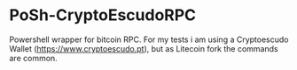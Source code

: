 # PoSh-CryptoEscudoRPC

Powershell wrapper for bitcoin RPC.
For my tests i am using a Cryptoescudo Wallet (https://www.cryptoescudo.pt), but as Litecoin fork the commands are common.

